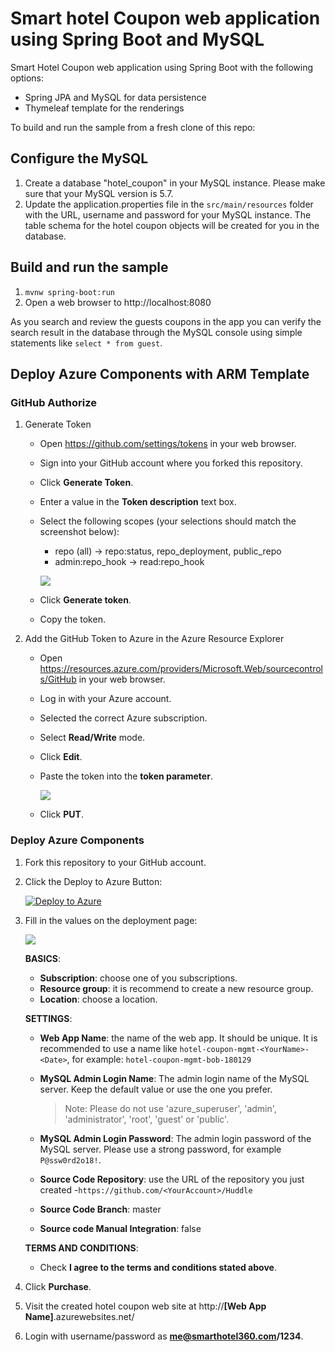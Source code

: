 # Smart hotel Coupon web application using Spring Boot and MySQL

Smart Hotel Coupon web application using Spring Boot with the following options:

- Spring JPA and MySQL for data persistence
- Thymeleaf template for the renderings

To build and run the sample from a fresh clone of this repo:

## Configure the MySQL

1. Create a database "hotel_coupon" in your MySQL instance. Please make sure that your MySQL version is 5.7.
2. Update the application.properties file in the `src/main/resources` folder with the URL, username and password for your MySQL instance. The table schema for the hotel coupon objects will be created for you in the database.


## Build and run the sample

1. `mvnw spring-boot:run`
2. Open a web browser to http://localhost:8080

As you search and review the guests coupons in the app you can verify the search result in the database through the MySQL console using simple statements like 
`select * from guest`.



## Deploy Azure Components with ARM Template

### GitHub Authorize

1. Generate Token

   - Open <https://github.com/settings/tokens> in your web browser.

   - Sign into your GitHub account where you forked this repository.

   - Click **Generate Token**.

   - Enter a value in the **Token description** text box.

   - Select the following scopes (your selections should match the screenshot below):

     - repo (all) -> repo:status, repo_deployment, public_repo
     - admin:repo_hook -> read:repo_hook

     ![](images/github-new-personal-access-token.png)

   - Click **Generate token**.

   - Copy the token.

2. Add the GitHub Token to Azure in the Azure Resource Explorer

   - Open <https://resources.azure.com/providers/Microsoft.Web/sourcecontrols/GitHub> in your web browser.

   - Log in with your Azure account.

   - Selected the correct Azure subscription.

   - Select **Read/Write** mode.

   - Click **Edit**.

   - Paste the token into the **token parameter**.

     ![](images/update-github-token-in-azure-resource-explorer.png)

   - Click **PUT**.

### Deploy Azure Components

1. Fork this repository to your GitHub account.

2. Click the Deploy to Azure Button:

    [![Deploy to Azure](https://camo.githubusercontent.com/9285dd3998997a0835869065bb15e5d500475034/687474703a2f2f617a7572656465706c6f792e6e65742f6465706c6f79627574746f6e2e706e67)](https://portal.azure.com/#create/Microsoft.Template/uri/https%3A%2F%2Fraw.githubusercontent.com%2FMicrosoft%2FSmartHotel360-CouponManagement%2Fmaster%2Fazuredeploy.json)

3. Fill in the values on the deployment page:

    ![](images/azure-deploy.png)

    **BASICS**:

    * **Subscription**: choose one of you subscriptions.
    * **Resource group**: it is recommend to create a new resource group.
    * **Location**: choose a location.

    **SETTINGS**:

    - **Web App Name**: the name of the web app. It should be unique. It is recommended to use a name like `hotel-coupon-mgmt-<YourName>-<Date>`, for example: `hotel-coupon-mgmt-bob-180129`

    - **MySQL Admin Login Name**: The admin login name of the MySQL server. Keep the default value or use the one you prefer.

      > Note: Please do not use 'azure_superuser', 'admin', 'administrator', 'root', 'guest' or 'public'.

    - **MySQL Admin Login Password**: The admin login password of the MySQL server. Please use a strong password, for example `P@ssw0rd2o18!`.

    - **Source Code Repository**: use the URL of the repository you just created -`https://github.com/<YourAccount>/Huddle`

    - **Source Code Branch**: master

    - **Source code Manual Integration**: false

    **TERMS AND CONDITIONS**:

    - Check **I agree to the terms and conditions stated above**.

4. Click **Purchase**.

5. Visit the created hotel coupon web site at http://**[Web App Name]**.azurewebsites.net/

6. Login with username/password as **me@smarthotel360.com/1234**.
